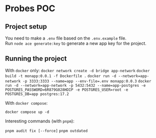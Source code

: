 # Probes POC

## Project setup

You need to make a `.env` file based on the `.env.example` file.  
Run `node ace generate:key` to generate a new app key for the project.

## Running the project

With `docker` only:
`docker network create -d bridge app-network`
`docker build -t monapp:0.0.1 -f Dockerfile .`
`docker run -d --network=app-network -p 3333:3333 --name=app --env-file=.env monapp:0.0.3`
`docker run -d --network=app-network -p 5432:5432 --name=app-postgres -e POSTGRES_PASSWORD=6R879G028HDIP -e POSTGRES_USER=root -e POSTGRES_DB=app postgres:17.2`

With `docker compose`:

`docker compose up -d`

Interesting commands (with `pnpm`):

`pnpm audit fix [--force]`
`pnpm outdated`
